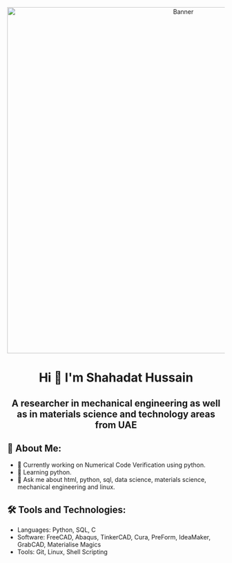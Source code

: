<div align="center">
  <img src="https://github.com/shahadat-hussain/shahadat-hussain/blob/main/giphy-2.webp" alt="Banner" width="800">
</div>


<div align="center">
  <h1>Hi 👋 I'm Shahadat Hussain </h1>
  <h2> A researcher in mechanical engineering as well as in materials science and technology areas from UAE</h2>
</div>




## 🚀 About Me:
- 🔭 Currently working on Numerical Code Verification using python.
- 🌱 Learning python.
- 💬 Ask me about html, python, sql, data science, materials science, mechanical engineering and linux.

## 🛠 Tools and Technologies:
- Languages: Python, SQL, C
- Software: FreeCAD, Abaqus, TinkerCAD, Cura, PreForm, IdeaMaker, GrabCAD, Materialise Magics
- Tools: Git, Linux, Shell Scripting


<!--
**shahadat-hussain/shahadat-hussain** is a ✨ _special_ ✨ repository because its `README.md` (this file) appears on your GitHub profile.

Here are some ideas to get you started:

- 🔭 I’m currently working on ...
- 🌱 I’m currently learning ...
- 👯 I’m looking to collaborate on ...
- 🤔 I’m looking for help with ...
- 💬 Ask me about ...
- 📫 How to reach me: ...
- 😄 Pronouns: ...
- ⚡ Fun fact: ...
-->
